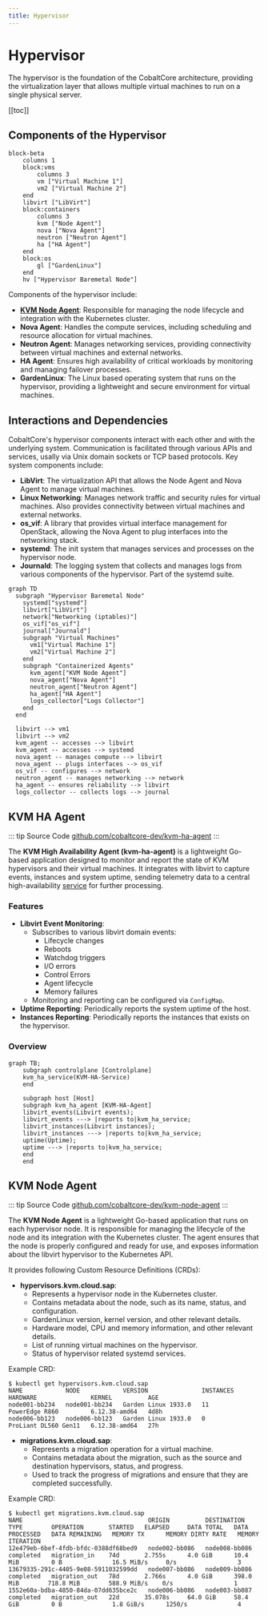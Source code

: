 ```yaml
---
title: Hypervisor
---
```


# Hypervisor
The hypervisor is the foundation of the CobaltCore architecture, providing the virtualization layer that allows multiple virtual machines to run on a single physical server.

[[toc]]

## Components of the Hypervisor

```mermaid
block-beta
    columns 1
    block:vms
        columns 3
        vm ["Virtual Machine 1"]
        vm2 ["Virtual Machine 2"]
    end
    libvirt ["LibVirt"]
    block:containers
        columns 3
        kvm ["Node Agent"]
        nova ["Nova Agent"]
        neutron ["Neutron Agent"]
        ha ["HA Agent"]
    end
    block:os
        gl ["GardenLinux"]
    end
    hv ["Hypervisor Baremetal Node"]
```

Components of the hypervisor include:

- [**KVM Node Agent**](#kvm-node-agent): Responsible for managing the node lifecycle and integration with the Kubernetes cluster.
- **Nova Agent**: Handles the compute services, including scheduling and resource allocation for virtual machines.
- **Neutron Agent**: Manages networking services, providing connectivity between virtual machines and external networks.
- **HA Agent**: Ensures high availability of critical workloads by monitoring and managing failover processes.
- **GardenLinux**: The Linux based operating system that runs on the hypervisor, providing a lightweight and secure environment for virtual machines.

## Interactions and Dependencies

CobaltCore's hypervisor components interact with each other and with the underlying system. 
Communication is facilitated through various APIs and services, usally via Unix domain sockets or TCP based protocols. 
Key system components include:

- **LibVirt**: The virtualization API that allows the Node Agent and Nova Agent to manage virtual machines.
- **Linux Networking**: Manages network traffic and security rules for virtual machines. Also provides connectivity between virtual machines and external networks.
- **os_vif**: A library that provides virtual interface management for OpenStack, allowing the Nova Agent to plug interfaces into the networking stack.
- **systemd**: The init system that manages services and processes on the hypervisor node.
- **Journald**: The logging system that collects and manages logs from various components of the hypervisor. Part of the systemd suite.

```mermaid
graph TD
  subgraph "Hypervisor Baremetal Node"
    systemd["systemd"]
    libvirt["LibVirt"]
    network["Networking (iptables)"]
    os_vif["os_vif"]
    journal["Journald"]
    subgraph "Virtual Machines"
      vm1["Virtual Machine 1"]
      vm2["Virtual Machine 2"]
    end
    subgraph "Containerized Agents"
      kvm_agent["KVM Node Agent"]
      nova_agent["Nova Agent"]
      neutron_agent["Neutron Agent"]
      ha_agent["HA Agent"]
      logs_collector["Logs Collector"]
    end
  end

  libvirt --> vm1
  libvirt --> vm2
  kvm_agent -- accesses --> libvirt
  kvm_agent -- accesses --> systemd
  nova_agent -- manages compute --> libvirt
  nova_agent -- plugs interfaces --> os_vif
  os_vif -- configures --> network
  neutron_agent -- manages networking --> network
  ha_agent -- ensures reliability --> libvirt
  logs_collector -- collects logs --> journal
```

## KVM HA Agent
::: tip Source Code
[github.com/cobaltcore-dev/kvm-ha-agent](https://github.com/cobaltcore-dev/kvm-ha-agent)
:::

The **KVM High Availability Agent (kvm-ha-agent)** is a lightweight Go-based application designed to monitor and report the state of KVM hypervisors and their virtual machines. It integrates with libvirt to capture events, instances and system uptime, sending telemetry data to a central high-availability [service](https://github.com/cobaltcore-dev/kvm-ha-service) for further processing.

### Features

- **Libvirt Event Monitoring**:
  - Subscribes to various libvirt domain events:
    - Lifecycle changes
    - Reboots
    - Watchdog triggers
    - I/O errors
    - Control Errors
    - Agent lifecycle
    - Memory failures
  - Monitoring and reporting can be configured via `ConfigMap`.
- **Uptime Reporting**: Periodically reports the system uptime of the host.
- **Instances Reporting**: Periodically reports the instances that exists on the hypervisor.

### Overview

```mermaid
graph TB;
    subgraph controlplane [Controlplane]
    kvm_ha_service(KVM-HA-Service)
    end

    subgraph host [Host]
    subgraph kvm_ha_agent [KVM-HA-Agent]
    libvirt_events(Libvirt events);
    libvirt_events ---> |reports to|kvm_ha_service;
    libvirt_instances(Libvirt instances);
    libvirt_instances ---> |reports to|kvm_ha_service;
    uptime(Uptime);
    uptime ---> |reports to|kvm_ha_service;
    end
    end
```

## KVM Node Agent

::: tip Source Code
[github.com/cobaltcore-dev/kvm-node-agent](https://github.com/cobaltcore-dev/kvm-node-agent)
:::

The **KVM Node Agent** is a lightweight Go-based application that runs on each hypervisor node. 
It is responsible for managing the lifecycle of the node and its integration with the Kubernetes cluster. 
The agent ensures that the node is properly configured and ready for use, 
and exposes information about the libvirt hypervisor to the Kubernetes API.

It provides following Custom Resource Definitions (CRDs):

- **hypervisors.kvm.cloud.sap**: 
  - Represents a hypervisor node in the Kubernetes cluster.
  - Contains metadata about the node, such as its name, status, and configuration.
  - GardenLinux version, kernel version, and other relevant details.
  - Hardware model, CPU and memory information, and other relevant details.
  - List of running virtual machines on the hypervisor.
  - Status of hypervisor related systemd services.

Example CRD:

```shell
$ kubectl get hypervisors.kvm.cloud.sap
NAME            NODE            VERSION               INSTANCES   HARDWARE               KERNEL          AGE
node001-bb234   node001-bb234   Garden Linux 1933.0   11          PowerEdge R860         6.12.38-amd64   4d8h
node006-bb123   node006-bb123   Garden Linux 1933.0   0           ProLiant DL560 Gen11   6.12.38-amd64   27h
```

- **migrations.kvm.cloud.sap**: 
  - Represents a migration operation for a virtual machine.
  - Contains metadata about the migration, such as the source and destination hypervisors, status, and progress.
  - Used to track the progress of migrations and ensure that they are completed successfully.

Example CRD:
```shell
$ kubectl get migrations.kvm.cloud.sap
NAME                                   ORIGIN          DESTINATION     TYPE        OPERATION       STARTED   ELAPSED     DATA TOTAL   DATA PROCESSED   DATA REMAINING   MEMORY TX      MEMORY DIRTY RATE   MEMORY ITERATION
12e479eb-6bef-4fdb-bfdc-0388df68bed9   node002-bb086   node008-bb086   completed   migration_in    74d       2.755s      4.0 GiB      10.4 MiB         0 B              16.5 MiB/s     0/s                 3
13679335-291c-4405-9e08-5911032599dd   node007-bb086   node009-bb086   completed   migration_out   78d       2.766s      4.0 GiB      398.0 MiB        718.8 MiB        588.9 MiB/s    0/s                 1
1552e60a-bdba-4850-84da-07dd635bce2c   node006-bb086   node003-bb087   completed   migration_out   22d       35.078s     64.0 GiB     58.4 GiB         0 B              1.8 GiB/s      1250/s              4
```